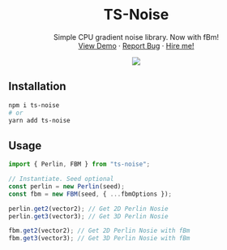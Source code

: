 <br />
<p align="center">
  <h1 align="center">TS-Noise</h1>

  <p align="center">
    Simple CPU gradient noise library. Now with fBm!
    <br />
    <a href="">View Demo</a>
    ·
    <a href="https://github.com/FarazzShaikh/three-noise/issues/new">Report Bug</a>
    ·
    <a href="mailto:farazzshikh@gmail.com">Hire me!</a>
  </p>
  <p align="center">
    <a href="https://www.npmjs.com/package/ts-noise"><img align="center" src="https://img.shields.io/npm/v/ts-noise?color=cc3534&style=for-the-badge" /></a>
  </p>
</p>

## Installation

```bash
npm i ts-noise
# or
yarn add ts-noise
```

## Usage

```js
import { Perlin, FBM } from "ts-noise";

// Instantiate. Seed optional
const perlin = new Perlin(seed);
const fbm = new FBM(seed, { ...fbmOptions });

perlin.get2(vector2); // Get 2D Perlin Nosie
perlin.get3(vector3); // Get 3D Perlin Nosie

fbm.get2(vector2); // Get 2D Perlin Nosie with fBm
fbm.get3(vector3); // Get 3D Perlin Nosie with fBm
```
